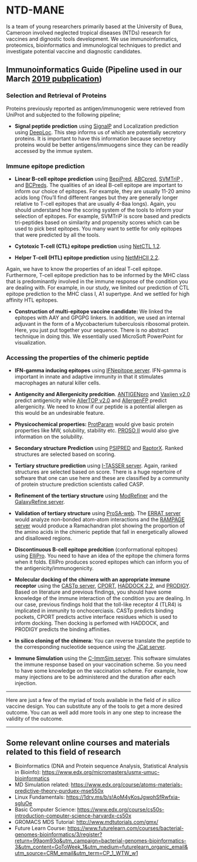 # NTD-MANE
Is a team of young researchers primarily based at the University of Buea, Cameroon involved neglected tropical diseases (NTDs) research
for vaccines and dignostic tools development. We use immunoinformatics, proteomics, bioinformatics and immunological techniques 
to predict and investigate potential vaccine and diagnostic candidates.

## Immunoinformatics Guide (Pipeline used in our March [2019 pubplication](https://github.com/esohkevin/NTD-MANE/blob/master/ov-dkr.pdf))

### Selection and Retrieval of Proteins
Proteins previously reported as antigen/immunogenic were retrieved from UniProt and subjected 
to the following pipeline;

- **Signal peptide prediction** using [SignalP](http://www.cbs.dtu.dk/services/SignalP/) and 
Localization prediction using [DeepLoc](http://www.cbs.dtu.dk/services/DeepLoc/). This step 
informs us of which are potentially secretory proteins. It is important to have this 
information because secretory proteins would be better antigens/immuogens since they can be 
readily accessed by the immue system.

### Immune epitope prediction
- **Linear B-cell epitope prediction** using [BepiPred](http://www.cbs.dtu.dk/services/BepiPred/), 
[ABCpred](http://www.imtech.res.in/raghava/abcpred/), [SVMTriP](http://sysbio.unl.edu/SVMTriP/)
, and [BCPreds](http://ailab.ist.psu.edu/bcpred/). The qualities of an ideal B-cell epitope are
 important to inform our choice of epitopes. For example, they are usually 11-20 amino acids 
long (You’ll find different ranges but they are generally longer relative to T-cell epitopes 
that are usually 4-8aa longs). Again, you should understand how the scoring system of the tools
 to inform your selection of epitopes. For example, SVMTriP is score based and predicts 
tri-peptides based on similarity and propensity scores which can be used to pick best epitopes.
 You many want to settle for only epitopes that were predicted by all the tools.

- **Cytotoxic T-cell (CTL) epitope prediction** using [NetCTL 1.2](http://www.cbs.dtu.dk/services/NetCTL/).
- **Helper T-cell (HTL) epitope prediction** using [NetMHCII 2.2](http://www.cbs.dtu.dk/services/NetMHCII/).

Again, we have to know the properties of an ideal T-cell epitope. Furthermore, T-cell epitope 
prediction has to be informed by the MHC class that is predominantly involved in the immune 
response of the condition you are dealing with. For example, in our study, we limited our 
prediction of CTL epitope prediction to the MHC class I, A1 supertype. And we settled for high 
affinity HTL epitopes.

- **Construction of multi-epitope vaccine candidate:** We linked the epitopes with AAY and GPGPG
 linkers. In addition, we used an internal adjuvant in the form of a Mycobacterium tuberculosis
 ribosomal protein. Here, you just put together your sequence. 
There is no abstract technique in doing this. We essentially used MicroSoft PowerPoint for visualization.

### Accessing the properties of the chimeric peptide
- **IFN-gamma inducing epitopes** using [IFNepitope server](http://crdd.osdd.net/raghava/ifnepitope/scan.php). 
IFN-gamma is important in innate and adaptive immunity in that it stimulates macrophages an natural killer cells. 

- **Antigencity and Allergenicity predcition**. [ANTIGENpro](http://scratch.proteomics.ics.uci.edu/) and 
[Vaxijen v2.0](http://www.ddgpharmfac.net/vaxijen/VaxiJen/VaxiJen.html) predict antigenicity 
while [AllerTOP v2.0](http://www.ddg-pharmfac.net/AllerTOP) and 
[AllergenFP](http://ddg-pharmfac.net/AllergenFP/) predict allergenicity. 
We need to know if our peptide is a potential allergen as this would be an undesirable feature.

- **Physicochemical properties:** [ProtParam](http://web.expasy.org/protparam/) would give basic
 protein properties like MW, solubility, stability etc. 
[PROSO II](http://mbiljj45.bio.med.uni-muenchen.de:8888/prosoII/prosoII.seam) would also give 
information on the solubility.

- **Secondary structure Prediction** using [PSIPRED](http://bioinf.cs.ucl.ac.uk/psipred/) and 
[RaptorX](http://raptorx.uchicago.edu/StructurePropertyPred/predict/). Ranked structures are 
selected based on scoring.

- **Tertiary structure prediction** using [I-TASSER server](https://zhanglab.ccmb.med.umich.edu/I-TASSER/). 
Again, ranked structures are selected based on score. There is a huge repertoire of software 
that one can use here and these are classified by a community of protein structure prediction 
scientists called CASP.

- **Refinement of the tertiary structure** using [ModRefiner](https://zhanglab.ccmb.med.umich.edu/ModRefiner/) 
and the [GalaxyRefine server](http://galaxy.seoklab.org/cgi-bin/submit.cgi?type=REFINE).

- **Validation of tertiary structure** using [ProSA-web](https://prosa.services.came.sbg.ac.at/prosa.php). 
The [ERRAT server](http://services.mbi.ucla.edu/ERRAT/) would analyze non-bonded atom-atom 
interactions and the [RAMPAGE server](http://mordred.bioc.cam.ac.uk/~rapper/rampage.php) 
would produce a Ramachandran plot showing the proportion of the amino acids in the chimeric 
peptide that fall in energetically allowed and disallowed regions.

- **Discontinuous B-cell epitope predcition** (conformational epitopes) using [ElliPro](http://tools.iedb.org/ellipro/). 
You need to have an idea of the epitope the chimera forms when it folds. 
ElliPro produces scored epitopes which can inform you of the antigenicity/immunogenicity.

- **Molecular docking of the chimera with an appropriate immune receptor** using the [CASTp server](http://sts.bioe.uic.edu/castp/), 
[CPORT](https://milou.science.uu.nl/services/CPORT/), 
[HADDOCK 2.2](http://haddock.science.uu.nl/services/HADDOCK2.2), and 
[PRODIGY](https://nestor.science.uu.nl/prodigy/). Based on literature and previous findings, 
you should have some knowledge of the immune interaction of the condition you are dealing. 
In our case, previous findings hold that the toll-like receptor 4 (TLR4) is implicated in 
immunity to onchocerciasis. CASTp predicts binding pockets, CPORT predicts active interface 
residues which is used to inform docking. Then docking is perfomed with HADDOCK, and PRODIGY 
predicts the binding affinities.

- **In silico cloning of the chimera:** You can reverse translate the peptide to the 
corresponding nucleotide sequence using the [JCat server](http://www.prodoric.de/JCat).

- **Immune Simulation** using the [C-ImmSim server](http://150.146.2.1/C-IMMSIM/index.php). 
This software simulates the immune response based on your vaccination scheme. 
So you need to have some knowledge on the vaccination scheme. 
For example, how many injections are to be administered and the duration after each injection.

---
Here are just a few of the myriad of tools available in the field of _in silico_ vaccine design. 
You can substitute any of the tools to get a more desired outcome. 
You can as well add more tools in any one step to increase the validity of the outcome.

-------------------
Some relevant online courses and materials related to this field of research
----
- Bioinformatics (DNA and Protein sequence Analysis, Statistical Analysis in Bioinfo): https://www.edx.org/micromasters/usmx-umuc-bioinformatics
- MD Simulation related: https://www.edx.org/course/atoms-materials-predictive-theory-purduex-mse550x
- Linux Fundamentals: https://1drv.ms/b/s!AoM4yKosJgwohSfRwfxia-sgIuOe
- Basic Computer Science: https://www.edx.org/course/cs50s-introduction-computer-science-harvardx-cs50x
- GROMACS MDS Tutorial: http://www.mdtutorials.com/gmx/
- Future Learn Course: https://www.futurelearn.com/courses/bacterial-genomes-bioinformatics/3/register?return=99aom93q&utm_campaign=bacterial-genomes-bioinformatics-3&utm_content=GoToWeek_1&utm_medium=futurelearn_organic_email&utm_source=CRM_email&utm_term=CP_1_WTW_w1

